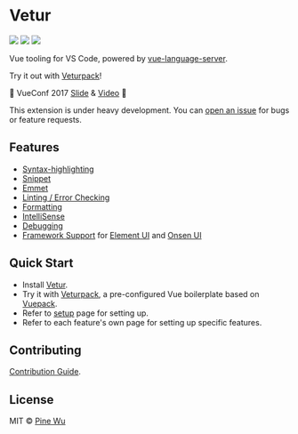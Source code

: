 # Vetur

[![](https://vsmarketplacebadge.apphb.com/version-short/octref.vetur.svg?style=flat-square)](https://marketplace.visualstudio.com/items?itemName=octref.vetur)
[![](https://vsmarketplacebadge.apphb.com/installs-short/octref.vetur.svg?style=flat-square)](https://marketplace.visualstudio.com/items?itemName=octref.vetur)
[![](https://vsmarketplacebadge.apphb.com/rating-short/octref.vetur.svg?style=flat-square)](https://marketplace.visualstudio.com/items?itemName=octref.vetur)

Vue tooling for VS Code, powered by [vue-language-server](https://github.com/vuejs/vetur/tree/master/server).

Try it out with [Veturpack](https://github.com/octref/veturpack)!

🎉 VueConf 2017 [Slide](https://www.dropbox.com/sh/eb4w8k3orh0j391/AAB3HaJexbGLa2tCP14BI8oJa?dl=0) & [Video](https://www.youtube.com/watch?v=05tNXJ-Kric) 🎉

This extension is under heavy development.
You can [open an issue](https://github.com/vuejs/vetur/issues/new) for bugs or feature requests.

## Features

- [Syntax-highlighting](highlighting.md)
- [Snippet](snippet.md)
- [Emmet](emmet.md)
- [Linting / Error Checking](linting-error.md)
- [Formatting](formatting.md)
- [IntelliSense](intellisense.md)
- [Debugging](debugging.md)
- [Framework Support](framework.md) for [Element UI](http://element.eleme.io) and [Onsen UI](https://onsen.io)

## Quick Start

- Install [Vetur](https://marketplace.visualstudio.com/items?itemName=octref.vetur).
- Try it with [Veturpack](https://github.com/octref/veturpack), a pre-configured Vue boilerplate based on [Vuepack](https://github.com/egoist/vuepack).
- Refer to [setup](setup.md) page for setting up.
- Refer to each feature's own page for setting up specific features.

## Contributing

[Contribution Guide](https://github.com/vuejs/vetur/blob/master/.github/CONTRIBUTING.md).

## License

MIT © [Pine Wu](https://github.com/octref)
